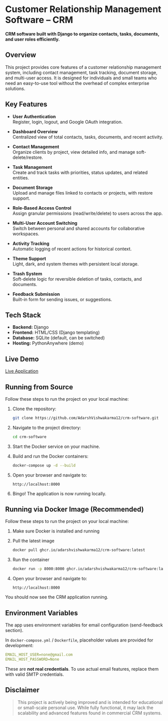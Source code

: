 # Customer Relationship Management Software – CRM

**CRM software built with Django to organize contacts, tasks, documents, and user roles efficiently.**

## Overview

This project provides core features of a customer relationship management system, including contact management, task tracking, document storage, and multi-user access. It is designed for individuals and small teams who need an easy-to-use tool without the overhead of complex enterprise solutions.

## Key Features

- **User Authentication**  
  Register, login, logout, and Google OAuth integration.

- **Dashboard Overview**  
  Centralized view of total contacts, tasks, documents, and recent activity.

- **Contact Management**  
  Organize clients by project, view detailed info, and manage soft-delete/restore.

- **Task Management**  
  Create and track tasks with priorities, status updates, and related entities.

- **Document Storage**  
  Upload and manage files linked to contacts or projects, with restore support.

- **Role-Based Access Control**  
  Assign granular permissions (read/write/delete) to users across the app.

- **Multi-User Account Switching**  
  Switch between personal and shared accounts for collaborative workspaces.

- **Activity Tracking**  
  Automatic logging of recent actions for historical context.

- **Theme Support**  
  Light, dark, and system themes with persistent local storage.

- **Trash System**  
  Soft-delete logic for reversible deletion of tasks, contacts, and documents.

- **Feedback Submission**  
  Built-in form for sending issues, or suggestions.

## Tech Stack

- **Backend:** Django
- **Frontend:** HTML/CSS (Django templating)
- **Database:** SQLite (default, can be switched)
- **Hosting:** PythonAnywhere (demo)

## Live Demo

[Live Application](https://ctrlcrm.pythonanywhere.com)

## Running from Source
Follow these steps to run the project on your local machine:

1. Clone the repository:
   ```bash
   git clone https://github.com/AdarshVishwakarma12/crm-software.git
   ```

2. Navigate to the project directory:
   ```bash
   cd crm-software
   ```

3. Start the Docker service on your machine.

4. Build and run the Docker containers:
   ```bash
   docker-compose up -d --build
   ```

5. Open your browser and navigate to:
   ```
   http://localhost:8000
   ```

6. Bingo! The application is now running locally.

## Running via Docker Image (Recommended)
Follow these steps to run the project on your local machine:

1. Make sure Docker is installed and running

2. Pull the latest image
   ```bash
   docker pull ghcr.io/adarshvishwakarma12/crm-software:latest
   ```

3. Run the container
   ```bash
   docker run -p 8000:8000 ghcr.io/adarshvishwakarma12/crm-software:latest
   ```

4. Open your browser and navigate to:
   ```
   http://localhost:8000
   ```

You should now see the CRM application running.

## Environment Variables

The app uses environment variables for email configuration (send-feedback section).

In `docker-compose.yml` / `Dockerfile`, placeholder values are provided for development:

```yaml
EMAIL_HOST_USER=none@gmail.com
EMAIL_HOST_PASSWORD=None
```

These are **not real credentials**. To use actual email features, replace them with valid SMTP credentials.

## Disclaimer

> This project is actively being improved and is intended for educational or small-scale personal use. While fully functional, it may lack the scalability and advanced features found in commercial CRM systems.
